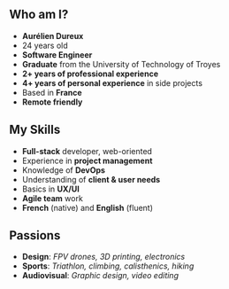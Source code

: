 ## Who am I?

- **Aurélien Dureux**
- 24 years old
- **Software Engineer**
- **Graduate** from the University of Technology of Troyes
- **2+ years of professional experience**
- **4+ years of personal experience** in side projects
- Based in **France**
- **Remote friendly**

## My Skills
- **Full-stack** developer, web-oriented
- Experience in **project management**
- Knowledge of **DevOps**
- Understanding of **client & user needs**
- Basics in **UX/UI**
- **Agile team** work
- **French** (native) and **English** (fluent)

## Passions
- **Design**: _FPV drones, 3D printing, electronics_
- **Sports**: _Triathlon, climbing, calisthenics, hiking_
- **Audiovisual**: _Graphic design, video editing_
